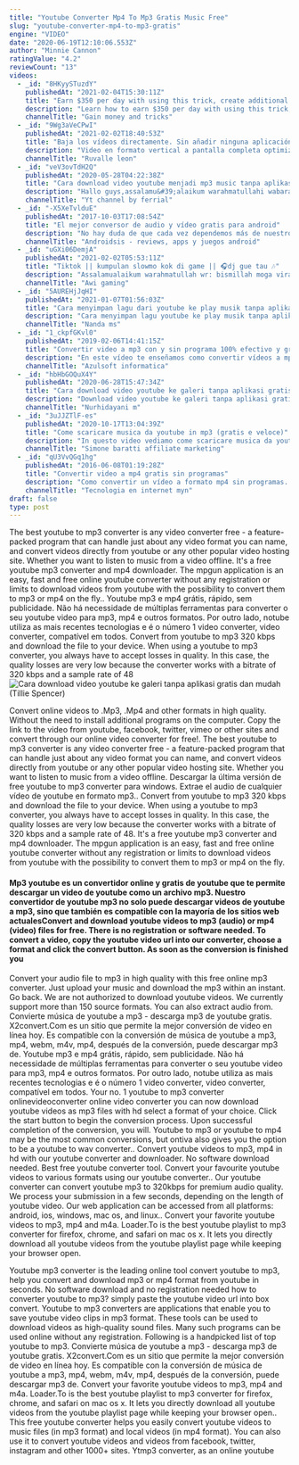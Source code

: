 ```yaml
---
title: "Youtube Converter Mp4 To Mp3 Gratis Music Free"
slug: "youtube-converter-mp4-to-mp3-gratis"
engine: "VIDEO"
date: "2020-06-19T12:10:06.553Z"
author: "Minnie Cannon"
ratingValue: "4.2"
reviewCount: "13"
videos:
  - _id: "8HKyySTuzdY"
    publishedAt: "2021-02-04T15:30:11Z"
    title: "Earn $350 per day with using this trick, create additional income, remote work"
    description: "Learn how to earn $350 per day with using this trick, create additional income, remote work"
    channelTitle: "Gain money and tricks"
  - _id: "9Wg3aVeCPwI"
    publishedAt: "2021-02-02T18:40:53Z"
    title: "Baja los vídeos directamente. Sin añadir ninguna aplicación a tu móvil, sólo necesitas un navegador."
    description: "Video en formato vertical a pantalla completa optimizado para la pantalla del teléfono móvil. En este canal tu preguntas y yo"
    channelTitle: "Ruvalle leon"
  - _id: "veV3ovTdH2Q"
    publishedAt: "2020-05-28T04:22:38Z"
    title: "Cara download video youtube menjadi mp3 music tanpa aplikasi"
    description: "Hallo guys,assalamu&#39;alaikum warahmatullahi wabarakatuhuh jumpa lagi di channel kami,di video ini saya ingin bagikan kepada kalian semua cara"
    channelTitle: "Yt channel by ferrial"
  - _id: "-X5XeTvlduE"
    publishedAt: "2017-10-03T17:08:54Z"
    title: "El mejor conversor de audio y vídeo gratis para android"
    description: "No hay duda de que cada vez dependemos más de nuestros smartphones android tanto para trabajar como para el ocio, es por esto que a menudo"
    channelTitle: "Androidsis - reviews, apps y juegos android"
  - _id: "uGXi06DemjA"
    publishedAt: "2021-02-02T05:53:11Z"
    title: "Tiktok || kumpulan slowmo kok di game || 🎧dj gue tau 🎶"
    description: "Assalamualaikum warahmatullah wr: bismillah moga viral🤲☺️ sebelumnya makasih banget buat kalian yg udah dan slalu support channel awi gaming"
    channelTitle: "Awi gaming"
  - _id: "5AUREHjJqHI"
    publishedAt: "2021-01-07T01:56:03Z"
    title: "Cara menyimpan lagu dari youtube ke play musik tanpa aplikasi"
    description: "Cara menyimpan lagu youtube ke play musik tanpa aplikasi jgn lupa subscribe, like &amp; share yaa terimakasih sudah menonton🤗✨ let&#39;s be friend! instagram"
    channelTitle: "Nanda ms"
  - _id: "1_ckpfGKvl0"
    publishedAt: "2019-02-06T14:41:15Z"
    title: "Convertir video a mp3 con y sin programa 100% efectivo y gratis! 2019!!"
    description: "En este vídeo te enseñamos como convertir vídeos a mp3, utilizando 2 métodos, el primero es con una aplicación, la cual la encuentras en este enlace."
    channelTitle: "Azulsoft informatica"
  - _id: "hbHbGOQuX4Y"
    publishedAt: "2020-06-28T15:47:34Z"
    title: "Cara download video youtube ke galeri tanpa aplikasi gratis dan mudah"
    description: "Download video youtube ke galeri tanpa aplikasi gratis dan mudah cara download video youtube jadi mp3, cara download video youtube di laptop, cara"
    channelTitle: "Nurhidayani m"
  - _id: "3uJJZTlF-es"
    publishedAt: "2020-10-17T13:04:39Z"
    title: "Come scaricare musica da youtube in mp3 (gratis e veloce)"
    description: "In questo video vediamo come scaricare musica da youtube in mp3. Sito per scaricare musica: visita il mio sito:"
    channelTitle: "Simone baratti affiliate marketing"
  - _id: "qU3VvQGq1hg"
    publishedAt: "2016-06-08T01:19:28Z"
    title: "Convertir video a mp4 gratis sin programas"
    description: "Como convertir un vídeo a formato mp4 sin programas. Cambiar el formato a vídeos. Hola a todos!!!! el siguiente videotutoria muestra"
    channelTitle: "Tecnologia en internet myn"
draft: false
type: post
---
```


The best youtube to mp3 converter is any video converter free - a feature-packed program that can handle just about any video format you can name, and convert videos directly from youtube or any other popular video hosting site. Whether you want to listen to music from a video offline. It&#39;s a free youtube mp3 converter and mp4 downloader. The mpgun application is an easy, fast and free online youtube converter without any registration or limits to download videos from youtube with the possibility to convert them to mp3 or mp4 on the fly.. Youtube mp3 e mp4 grátis, rápido, sem publicidade. Não há necessidade de múltiplas ferramentas para converter o seu youtube video para mp3, mp4 e outros formatos. Por outro lado, notube utiliza as mais recentes tecnologias e é o número 1 video converter, video converter, compatível em todos. Convert from youtube to mp3 320 kbps and download the file to your device. When using a youtube to mp3 converter, you always have to accept losses in quality. In this case, the quality losses are very low because the converter works with a bitrate of 320 kbps and a sample rate of 48
![Cara download video youtube ke galeri tanpa aplikasi gratis dan mudah (Tillie Spencer)](https://i.ytimg.com/vi/hbHbGOQuX4Y/hqdefault.jpg "Cara download video youtube ke galeri tanpa aplikasi gratis dan mudah (Marcus Robinson)")

Convert online videos to .Mp3, .Mp4 and other formats in high quality. Without the need to install additional programs on the computer. Copy the link to the video from youtube, facebook, twitter, vimeo or other sites and convert through our online video converter for free!. The best youtube to mp3 converter is any video converter free - a feature-packed program that can handle just about any video format you can name, and convert videos directly from youtube or any other popular video hosting site. Whether you want to listen to music from a video offline. Descargar la última versión de free youtube to mp3 converter para windows. Extrae el audio de cualquier vídeo de youtube en formato mp3.. Convert from youtube to mp3 320 kbps and download the file to your device. When using a youtube to mp3 converter, you always have to accept losses in quality. In this case, the quality losses are very low because the converter works with a bitrate of 320 kbps and a sample rate of 48. It&#39;s a free youtube mp3 converter and mp4 downloader. The mpgun application is an easy, fast and free online youtube converter without any registration or limits to download videos from youtube with the possibility to convert them to mp3 or mp4 on the fly.
<!--inArticleAds-->

<!--galleryOne-->

#### Mp3 youtube es un convertidor online y gratis de youtube que te permite descargar un video de youtube como un archivo mp3. Nuestro convertidor de youtube mp3 no solo puede descargar videos de youtube a mp3, sino que también es compatible con la mayoría de los sitios web actualesConvert and download youtube videos to mp3 (audio) or mp4 (video) files for free. There is no registration or software needed. To convert a video, copy the youtube video url into our converter, choose a format and click the convert button. As soon as the conversion is finished you
<!--inArticleAds-->

<!--galleryTwo-->

Convert your audio file to mp3 in high quality with this free online mp3 converter. Just upload your music and download the mp3 within an instant. Go back. We are not authorized to download youtube videos. We currently support more than 150 source formats. You can also extract audio from. Convierte música de youtube a mp3 - descarga mp3 de youtube gratis. X2convert.Com es un sitio que permite la mejor conversión de video en línea hoy. Es compatible con la conversión de música de youtube a mp3, mp4, webm, m4v, mp4, después de la conversión, puede descargar mp3 de. Youtube mp3 e mp4 grátis, rápido, sem publicidade. Não há necessidade de múltiplas ferramentas para converter o seu youtube video para mp3, mp4 e outros formatos. Por outro lado, notube utiliza as mais recentes tecnologias e é o número 1 video converter, video converter, compatível em todos. Your no. 1 youtube to mp3 converter onlinevideoconverter online video converter you can now download youtube videos as mp3 files with hd select a format of your choice. Click the start button to begin the conversion process. Upon successful completion of the conversion, you will. Youtube to mp3 or youtube to mp4 may be the most common conversions, but ontiva also gives you the option to be a youtube to wav converter.. Convert youtube videos to mp3, mp4 in hd with our youtube converter and downloader. No software download needed. Best free youtube converter tool. Convert your favourite youtube videos to various formats using our youtube converter.. Our youtube converter can convert youtube mp3 to 320kbps for premium audio quality. We process your submission in a few seconds, depending on the length of youtube video. Our web application can be accessed from all platforms: android, ios, windows, mac os, and linux.. Convert your favorite youtube videos to mp3, mp4 and m4a. Loader.To is the best youtube playlist to mp3 converter for firefox, chrome, and safari on mac os x. It lets you directly download all youtube videos from the youtube playlist page while keeping your browser open.
<!--galleryThree-->

Youtube mp3 converter is the leading online tool convert youtube to mp3, help you convert and download mp3 or mp4 format from youtube in seconds. No software download and no registration needed how to converter youtube to mp3? simply paste the youtube video url into box convert. Youtube to mp3 converters are applications that enable you to save youtube video clips in mp3 format. These tools can be used to download videos as high-quality sound files. Many such programs can be used online without any registration. Following is a handpicked list of top youtube to mp3. Convierte música de youtube a mp3 - descarga mp3 de youtube gratis. X2convert.Com es un sitio que permite la mejor conversión de video en línea hoy. Es compatible con la conversión de música de youtube a mp3, mp4, webm, m4v, mp4, después de la conversión, puede descargar mp3 de. Convert your favorite youtube videos to mp3, mp4 and m4a. Loader.To is the best youtube playlist to mp3 converter for firefox, chrome, and safari on mac os x. It lets you directly download all youtube videos from the youtube playlist page while keeping your browser open.. This free youtube converter helps you easily convert youtube videos to music files (in mp3 format) and local videos (in mp4 format). You can also use it to convert youtube videos and videos from facebook, twitter, instagram and other 1000+ sites. Ytmp3 converter, as an online youtube